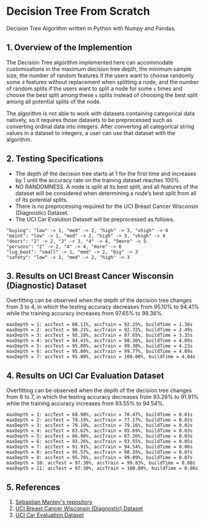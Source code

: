 # Decision Tree From Scratch
Decision Tree Algorithm written in Python with Numpy and Pandas.
## 1. Overview of the Implemention
The Decision Tree algorithm implemented here can accommodate customisations in the maximum decision tree depth, the minimum sample size, the number of random features if the users want to choose randomly some `d` features without replacement when splitting a node, and the number of random splits if the users want to split a node for some `s` times and choose the best split among these `s` splits instead of choosing the best split among all potential splits of the node.

The algorithm is not able to work with datasets containing categorical data natively, so it requires those datasets to be preprocessed such as converting ordinal data into integers. After converting all categorical string values in a dataset to integers, a user can use that dataset with the algorithm.
## 2. Testing Specifications
- The depth of the decision tree starts at 1 for the first time and increases by 1 until the accuracy rate on the training dataset reaches 100%.
- NO RANDOMNESS. A node is split at its best split, and all features of the dataset will be considered when determining a node’s best split from all of its potential splits.
- There is no preprocessing required for the UCI Breast Cancer Wisconsin (Diagnostic) Dataset.
- The UCI Car Evalution Dataset will be preprocessed as follows.
```
"buying": "low" -> 1, "med" -> 2, "high" -> 3, "vhigh" -> 4
"maint": "low" -> 1, "med" -> 2, "high" -> 3, "vhigh" -> 4
"doors": "2" -> 2, "3" -> 3, "4" -> 4, "5more" -> 5
"persons": "2" -> 2, "4" -> 4, "more" -> 6
"lug_boot": "small" -> 1, "med" -> 2, "big" -> 3
"safety": "low" -> 1, "med" -> 2, "high" -> 3
```
## 3. Results on UCI Breast Cancer Wisconsin (Diagnostic) Dataset
Overfitting can be observed when the depth of the decision tree changes from 3 to 4, in which the testing accuracy decreases from 95.10% to 94.41% while the training accuracy increases from 97.65% to 98.36%.
```
maxDepth = 1: accTest = 88.11%, accTrain = 92.25%, buildTime = 1.36s
maxDepth = 2: accTest = 90.21%, accTrain = 92.72%, buildTime = 2.49s
maxDepth = 3: accTest = 95.10%, accTrain = 97.65%, buildTime = 3.35s
maxDepth = 4: accTest = 94.41%, accTrain = 98.36%, buildTime = 4.09s
maxDepth = 5: accTest = 95.80%, accTrain = 99.30%, buildTime = 4.23s
maxDepth = 6: accTest = 95.80%, accTrain = 99.77%, buildTime = 4.09s
maxDepth = 7: accTest = 95.80%, accTrain = 100.00%, buildTime = 4.04s
```
## 4. Results on UCI Car Evaluation Dataset
Overfitting can be observed when the depth of the decision tree changes from 6 to 7, in which the testing accuracy decreases from 93.26% to 91.91% while the training accuracy increases from 93.55% to 94.54%.
```
maxDepth = 1: accTest = 68.98%, accTrain = 70.47%, buildTime = 0.01s
maxDepth = 2: accTest = 79.19%, accTrain = 77.17%, buildTime = 0.02s
maxDepth = 3: accTest = 79.19%, accTrain = 79.16%, buildTime = 0.02s
maxDepth = 4: accTest = 83.62%, accTrain = 85.69%, buildTime = 0.03s
maxDepth = 5: accTest = 86.90%, accTrain = 87.26%, buildTime = 0.03s
maxDepth = 6: accTest = 93.26%, accTrain = 93.55%, buildTime = 0.05s
maxDepth = 7: accTest = 91.91%, accTrain = 94.54%, buildTime = 0.06s
maxDepth = 8: accTest = 95.57%, accTrain = 98.35%, buildTime = 0.07s
maxDepth = 9: accTest = 95.76%, accTrain = 99.09%, buildTime = 0.07s
maxDepth = 10: accTest = 97.30%, accTrain = 99.83%, buildTime = 0.08s
maxDepth = 11: accTest = 97.30%, accTrain = 100.00%, buildTime = 0.08s
```
## 5. References
1. [Sebastian Mantey's repository](https://github.com/SebastianMantey/Decision-Tree-from-Scratch)
2. [UCI Breast Cancer Wisconsin (Diagnostic) Dataset](https://archive.ics.uci.edu/ml/datasets/Breast+Cancer+Wisconsin+%28Diagnostic%29)
3. [UCI Car Evaluation Dataset](https://archive.ics.uci.edu/ml/datasets/Car+Evaluation)
